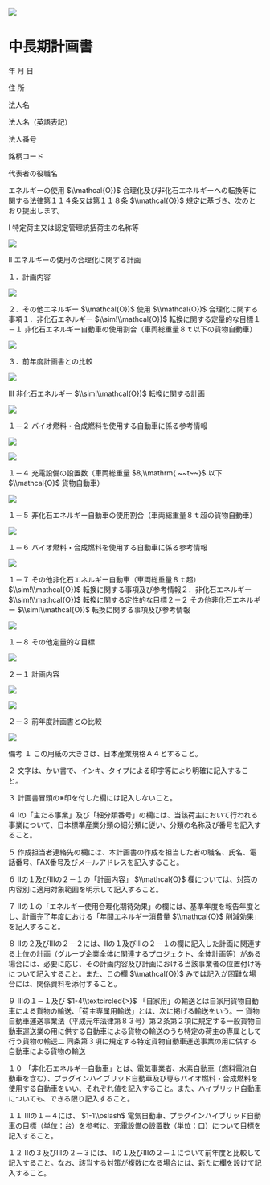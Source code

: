 ![](https://www.nta.go.jp/tmp/77edbbbe-c89a-49f7-9ed2-7e868f28f8af/images/d49012afb6fb6ef7aaed4124f2734dc11c7e2128146dfd030a29d340409905e9.jpg)

# 中長期計画書

年 月 日

住 所

法人名

法人名（英語表記）

法人番号

銘柄コード

代表者の役職名

エネルギーの使用 $\\mathcal{O})$ 合理化及び非化石エネルギーへの転換等に関する法律第１１４条又は第１１８条 $\\mathcal{O})$ 規定に基づき、次のとおり提出します。

Ⅰ 特定荷主又は認定管理統括荷主の名称等

![](https://www.nta.go.jp/tmp/77edbbbe-c89a-49f7-9ed2-7e868f28f8af/images/02d2de47134a0ebe1c2127d030d46613cacab35226d1dbc2cf08d105f6cdada0.jpg)

Ⅱ エネルギーの使用の合理化に関する計画

１．計画内容

![](https://www.nta.go.jp/tmp/77edbbbe-c89a-49f7-9ed2-7e868f28f8af/images/b7be0c598e76830edc6e427f192e44a251028f23d72c6dcd1aaa9a46bc71046e.jpg)

２．その他エネルギー $\\mathcal{O})$ 使用 $\\mathcal{O})$ 合理化に関する事項１．非化石エネルギー $\\sim!\\mathcal{O})$ 転換に関する定量的な目標１－１ 非化石エネルギー自動車の使用割合（車両総重量８ｔ以下の貨物自動車）

![](https://www.nta.go.jp/tmp/77edbbbe-c89a-49f7-9ed2-7e868f28f8af/images/7c7faab230bf48c7710c19aab0341fe9ddfca903213c4262aa8608163d4d5e14.jpg)

３．前年度計画書との比較

![](https://www.nta.go.jp/tmp/77edbbbe-c89a-49f7-9ed2-7e868f28f8af/images/501cc3e06daf930b5de7d5b1ff5710e53d141561317624263e0e7f2c611eefb9.jpg)

Ⅲ 非化石エネルギー $\\sim!\\mathcal{O})$ 転換に関する計画

![](https://www.nta.go.jp/tmp/77edbbbe-c89a-49f7-9ed2-7e868f28f8af/images/ef018fd02c6e44c2429385380ccd9ca284a8d7e4a711da2f83f477b88a74c603.jpg)

１－２ バイオ燃料・合成燃料を使用する自動車に係る参考情報

![](https://www.nta.go.jp/tmp/77edbbbe-c89a-49f7-9ed2-7e868f28f8af/images/b70aa82d622dde88ded6d3c377e41d5aa602229d23dbcdb2fac82dacab165e54.jpg)

![](https://www.nta.go.jp/tmp/77edbbbe-c89a-49f7-9ed2-7e868f28f8af/images/4f2c5c2554af220e22a59defead64ffb43aa69eae33859df37fc5bf2ae7ad468.jpg)

１－４ 充電設備の設置数（車両総重量 $8,\\mathrm{ ~~t~~}$ 以下 $\\mathcal{O}$ 貨物自動車）

![](https://www.nta.go.jp/tmp/77edbbbe-c89a-49f7-9ed2-7e868f28f8af/images/c4a61c3f0cfa7b11ad82862a8449e29033a518958e0f16da5510e0ef073f722a.jpg)

１－５ 非化石エネルギー自動車の使用割合（車両総重量８ｔ超の貨物自動車）

![](https://www.nta.go.jp/tmp/77edbbbe-c89a-49f7-9ed2-7e868f28f8af/images/4d241beffbf1ff9e04ee612a0f3e55ab7187972dd54e2dc84c52f145b071871f.jpg)

１－６ バイオ燃料・合成燃料を使用する自動車に係る参考情報

![](https://www.nta.go.jp/tmp/77edbbbe-c89a-49f7-9ed2-7e868f28f8af/images/a406015c9359648a9a258f262ff71eb6fb410e835cbc2a7735a9f1c253afbc2f.jpg)

１－７ その他非化石エネルギー自動車（車両総重量８ｔ超） $\\sim!\\mathcal{O})$ 転換に関する事項及び参考情報２．非化石エネルギー $\\sim!\\mathcal{O})$ 転換に関する定性的な目標２－２ その他非化石エネルギー $\\sim!\\mathcal{O})$ 転換に関する事項及び参考情報

![](https://www.nta.go.jp/tmp/77edbbbe-c89a-49f7-9ed2-7e868f28f8af/images/6de84103ae1646ea32bec1b3e112eb84fa2459f4df11ec4b9037661ddac3a346.jpg)

１－８ その他定量的な目標

![](https://www.nta.go.jp/tmp/77edbbbe-c89a-49f7-9ed2-7e868f28f8af/images/0d93e5c747d87e3a13b5163aa8dc1fa2e309de431140014c98646169c0689214.jpg)

２－１ 計画内容

![](https://www.nta.go.jp/tmp/77edbbbe-c89a-49f7-9ed2-7e868f28f8af/images/94b1aa519016c856719f0b3718980ad62a5142e72fb8cefc501124a6418ef3c7.jpg)

![](https://www.nta.go.jp/tmp/77edbbbe-c89a-49f7-9ed2-7e868f28f8af/images/8101acf44a1fd0047fd65d8441190572bfbf1e68d5d449d06e517c95bd1cc9a3.jpg)

２－３ 前年度計画書との比較

![](https://www.nta.go.jp/tmp/77edbbbe-c89a-49f7-9ed2-7e868f28f8af/images/3fbcd2fe5ea95ff325c043ef0f1daa0a5f600584472960e295d96da0e378ab36.jpg)

備考 １ この用紙の大きさは、日本産業規格Ａ４とすること。

２ 文字は、かい書で、インキ、タイプによる印字等により明確に記入すること。

３ 計画書冒頭の※印を付した欄には記入しないこと。

４ Ⅰの「主たる事業」及び「細分類番号」の欄には、当該荷主において行われる事業について、日本標準産業分類の細分類に従い、分類の名称及び番号を記入すること。

５ 作成担当者連絡先の欄には、本計画書の作成を担当した者の職名、氏名、電話番号、FAX番号及びメールアドレスを記入すること。

６ Ⅱの１及びⅢの２－１の「計画内容」 $\\mathcal{O}$ 欄については、対策の内容別に適用対象範囲を明示して記入すること。

７ Ⅱの１の「エネルギー使用合理化期待効果」の欄には、基準年度を報告年度とし、計画完了年度における「年間エネルギー消費量 $\\mathcal{O}$ 削減効果」を記入すること。

８ Ⅱの２及びⅢの２－２には、Ⅱの１及びⅢの２－１の欄に記入した計画に関連する上位の計画（グループ企業全体に関連するプロジェクト、全体計画等）がある場合には、必要に応じ、その計画内容及び計画における当該事業者の位置付け等について記入すること。また、この欄 $\\mathcal{O})$ みでは記入が困難な場合には、関係資料を添付すること。

９ Ⅲの１－１及び $1-4\\textcircled{>}$ 「自家用」の輸送とは自家用貨物自動車による貨物の輸送、「荷主専属用輸送」とは、次に掲げる輸送をいう。一 貨物自動車運送事業法（平成元年法律第８３号）第２条第２項に規定する一般貨物自動車運送業の用に供する自動車による貨物の輸送のうち特定の荷主の専属として行う貨物の輸送二 同条第３項に規定する特定貨物自動車運送事業の用に供する自動車による貨物の輸送

１０ 「非化石エネルギー自動車」とは、電気事業者、水素自動車（燃料電池自動車を含む）、プラグインハイブリッド自動車及び専らバイオ燃料・合成燃料を使用する自動車をいい、それぞれ値を記入すること。また、ハイブリッド自動車についても、できる限り記入すること。

１１ Ⅲの１－４には、 $1-1\\oslash$ 電気自動車、プラグインハイブリッド自動車の目標（単位：台）を参考に、充電設備の設置数（単位：口）について目標を記入すること。

１２ Ⅱの３及びⅢの２－３には、Ⅱの１及びⅢの２－１について前年度と比較して記入すること。なお、該当する対策が複数になる場合には、新たに欄を設けて記入すること。